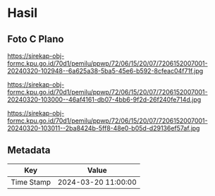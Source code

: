 # Hasil

## Foto C Plano

https://sirekap-obj-formc.kpu.go.id/70d1/pemilu/ppwp/72/06/15/20/07/7206152007001-20240320-102948--6a625a38-5ba5-45e6-b592-8cfeac04f71f.jpg

https://sirekap-obj-formc.kpu.go.id/70d1/pemilu/ppwp/72/06/15/20/07/7206152007001-20240320-103000--46af4161-db07-4bb6-9f2d-26f240fe714d.jpg

https://sirekap-obj-formc.kpu.go.id/70d1/pemilu/ppwp/72/06/15/20/07/7206152007001-20240320-103011--2ba8424b-5ff8-48e0-b05d-d29136ef57af.jpg


## Metadata

| Key        | Value               |
| ---------- | ------------------- |
| Time Stamp | 2024-03-20 11:00:00 |



